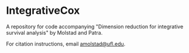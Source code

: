 # IntegrativeCox
A repository for code accompanying "Dimension reduction for integrative survival analysis" by Molstad and Patra. 

For citation instructions, email amolstad@ufl.edu. 
